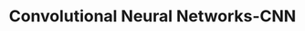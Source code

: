 ---
types: "word"

title: "Convolutional Neural Networks-CNN"

categories: ['']

tags: ['Convolutional', 'Neural', 'Networks', 'CNN']

arabic: ['الشبكات العصبية الالتفافية', 'الشبكات العصبية الترشيحية']

publishers: ['خوارزميات الذكاء الاصطناعي في تحليل النص العربي']

types: "word"

slug: ""
---